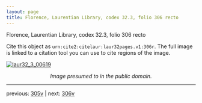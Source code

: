 ```yaml
---
layout: page
title: Florence, Laurentian Library, codex 32.3, folio 306 recto
---
```


Florence, Laurentian Library, codex 32.3, folio 306 recto

Cite this object as `urn:cite2:citelaur:laur32pages.v1:306r`.  The full image is linked to a citation tool you can use to cite regions of the image.

[![laur32_3_00619](http://www.homermultitext.org/iipsrv?IIIF=/project/homer/pyramidal/deepzoom/citelaur/laur32imgs/v1/laur32_3_00619.tif/full/800,/0/default.jpg)](http://www.homermultitext.org/ict2/?urn=urn:cite2:citelaur:laur32imgs.v1:laur32_3_00619) 

<p style="text-align: center; font-style: italic;">Image presumed to in the public domain.</p>

---

previous: [305v](../305v/) | next: [306v](../306v/)